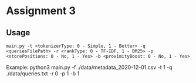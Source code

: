 # Assignment 3

Usage
----------------------
    main.py -t <tokenizerType: 0 - Simple, 1 - Better> -q <queriesFilePath> -r <rankType: 0 - TF-IDF, 1 - BM25> -p <storePositions: 0 - No, 1 - Yes> -b <proximityBoost: 0 - No, 1 - Yes>
Example:
    python3 main.py -f ./data/metadata_2020-12-01.csv -t 1 -q ./data/queries.txt -r 0 -p 1 -b 1



    



